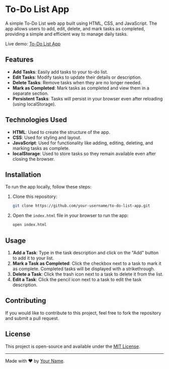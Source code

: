 # To-Do List App

A simple To-Do List web app built using HTML, CSS, and JavaScript. The app allows users to add, edit, delete, and mark tasks as completed, providing a simple and efficient way to manage daily tasks.

Live demo: [To-Do List App](https://to-do-list-vamsikrishna58s-projects.vercel.app)

## Features
- **Add Tasks**: Easily add tasks to your to-do list.
- **Edit Tasks**: Modify tasks to update their details or description.
- **Delete Tasks**: Remove tasks when they are no longer needed.
- **Mark as Completed**: Mark tasks as completed and view them in a separate section.
- **Persistent Tasks**: Tasks will persist in your browser even after reloading (using localStorage).

## Technologies Used
- **HTML**: Used to create the structure of the app.
- **CSS**: Used for styling and layout.
- **JavaScript**: Used for functionality like adding, editing, deleting, and marking tasks as complete.
- **localStorage**: Used to store tasks so they remain available even after closing the browser.

## Installation

To run the app locally, follow these steps:

1. Clone this repository:
    ```bash
    git clone https://github.com/your-username/to-do-list-app.git
    ```

2. Open the `index.html` file in your browser to run the app:
    ```bash
    open index.html
    ```

## Usage

1. **Add a Task**: Type in the task description and click on the "Add" button to add it to your list.
2. **Mark a Task as Completed**: Click the checkbox next to a task to mark it as complete. Completed tasks will be displayed with a strikethrough.
3. **Delete a Task**: Click the trash icon next to a task to delete it from the list.
4. **Edit a Task**: Click the pencil icon next to a task to edit the task description.


## Contributing

If you would like to contribute to this project, feel free to fork the repository and submit a pull request. 

## License

This project is open-source and available under the [MIT License](LICENSE).

---

Made with ❤️ by [Your Name](https://github.com/vamsikrishna58).
